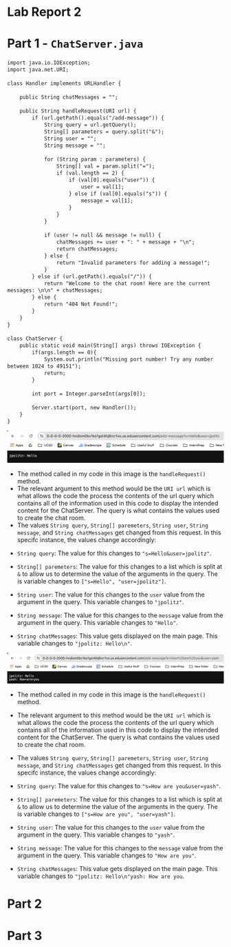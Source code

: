 # Lab Report 2

# Part 1 - `ChatServer.java`

```
import java.io.IOException;
import java.net.URI;

class Handler implements URLHandler {
    
    public String chatMessages = "";

    public String handleRequest(URI url) {
        if (url.getPath().equals("/add-message")) {
            String query = url.getQuery();
            String[] parameters = query.split("&");
            String user = "";
            String message = "";

            for (String param : parameters) {
                String[] val = param.split("=");
                if (val.length == 2) {
                    if (val[0].equals("user")) {
                        user = val[1];
                    } else if (val[0].equals("s")) {
                        message = val[1];
                    }
                }
            }

            if (user != null && message != null) {
                chatMessages += user + ": " + message + "\n";
                return chatMessages;
            } else {
                return "Invalid parameters for adding a message!";
            }
        } else if (url.getPath().equals("/")) {
            return "Welcome to the chat room! Here are the current messages: \n\n" + chatMessages;
        } else {
            return "404 Not Found!";
        }
    }
}

class ChatServer {
    public static void main(String[] args) throws IOException {
        if(args.length == 0){
            System.out.println("Missing port number! Try any number between 1024 to 49151");
            return;
        }

        int port = Integer.parseInt(args[0]);

        Server.start(port, new Handler());
    }
}
```  
  
  
![Image](lab2pic1.png)  
- The method called in my code in this image is the `handleRequest()` method.
- The relevant argument to this method would be the `URI url` which is what allows the code the process the contents of the url query which contains all of the information used in this code to display the intended content for the ChatServer. The query is what contains the values used to create the chat room.
- The values `String query`, `String[] paremeters`, `String user`, `String message`, and `String chatMessages` get changed from this request. In this specifc instance, the values change accordingly:

* `String query`: The value for this changes to `"s=Hello&user=jpolitz"`.
  
* `String[] paremeters`: The value for this changes to a list which is split at `&` to allow us to determine the value of the arguments in the query. The is variable changes to `["s=Hello", "user=jpolitz"]`.
  
* `String user`: The value for this changes to the `user` value from the argument in the query. This variable changes to `"jpolitz"`.
  
* `String message`: The value for this changes to the `message` value from the argument in the query. This variable changes to `"Hello"`.
  
* `String chatMessages`: This value gets displayed on the main page. This variable changes to `"jpolitz: Hello\n"`. 
  
  
![Image](lab2pic2.png)  
- The method called in my code in this image is the `handleRequest()` method.
- The relevant argument to this method would be the `URI url` which is what allows the code the process the contents of the url query which contains all of the information used in this code to display the intended content for the ChatServer. The query is what contains the values used to create the chat room. 
- The values `String query`, `String[] paremeters`, `String user`, `String message`, and `String chatMessages` get changed from this request. In this specifc instance, the values change accordingly:

- `String query`: The value for this changes to `"s=How are you&user=yash"`.
  
- `String[] paremeters`: The value for this changes to a list which is split at `&` to allow us to determine the value of the arguments in the query. The is variable changes to `["s=How are you", "user=yash"]`.

- `String user`: The value for this changes to the `user` value from the argument in the query. This variable changes to `"yash"`.
  
- `String message`: The value for this changes to the `message` value from the argument in the query. This variable changes to `"How are you"`.
  
- `String chatMessages`: This value gets displayed on the main page. This variable changes to `"jpolitz: Hello\n"yash: How are you`. 
  
# Part 2


  
# Part 3
  

